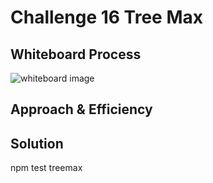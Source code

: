 # Challenge 16 Tree Max

## Whiteboard Process

![whiteboard image](/javascript/linked-list/)

## Approach & Efficiency

## Solution

npm test treemax
